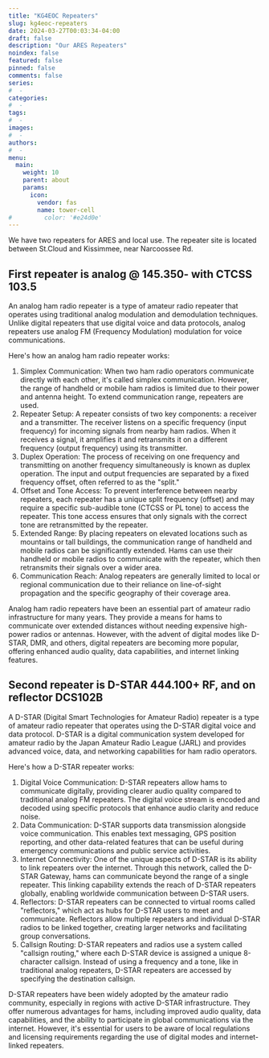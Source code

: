 ```yaml
---
title: "KG4EOC Repeaters"
slug: kg4eoc-repeaters
date: 2024-03-27T00:03:34-04:00
draft: false
description: "Our ARES Repeaters"
noindex: false
featured: false
pinned: false
comments: false
series:
#  - 
categories:
#  - 
tags:
#  - 
images:
#  - 
authors:
#  -
menu:
  main:
    weight: 10
    parent: about
    params:
      icon:
        vendor: fas
        name: tower-cell
#         color: '#e24d0e'
---
```


We have two repeaters for ARES and local use. The repeater site is located between St.Cloud and Kissimmee, near Narcoossee Rd.

## First repeater is analog @ 145.350- with CTCSS 103.5

An analog ham radio repeater is a type of amateur radio repeater that operates using traditional analog modulation and demodulation techniques. Unlike digital repeaters that use digital voice and data protocols, analog repeaters use analog FM (Frequency Modulation) modulation for voice communications.

Here's how an analog ham radio repeater works:

1. Simplex Communication: When two ham radio operators communicate directly with each other, it's called simplex communication. However, the range of handheld or mobile ham radios is limited due to their power and antenna height. To extend communication range, repeaters are used.
1. Repeater Setup: A repeater consists of two key components: a receiver and a transmitter. The receiver listens on a specific frequency (input frequency) for incoming signals from nearby ham radios. When it receives a signal, it amplifies it and retransmits it on a different frequency (output frequency) using its transmitter.
1. Duplex Operation: The process of receiving on one frequency and transmitting on another frequency simultaneously is known as duplex operation. The input and output frequencies are separated by a fixed frequency offset, often referred to as the "split."
1. Offset and Tone Access: To prevent interference between nearby repeaters, each repeater has a unique split frequency (offset) and may require a specific sub-audible tone (CTCSS or PL tone) to access the repeater. This tone access ensures that only signals with the correct tone are retransmitted by the repeater.
1. Extended Range: By placing repeaters on elevated locations such as mountains or tall buildings, the communication range of handheld and mobile radios can be significantly extended. Hams can use their handheld or mobile radios to communicate with the repeater, which then retransmits their signals over a wider area.
1. Communication Reach: Analog repeaters are generally limited to local or regional communication due to their reliance on line-of-sight propagation and the specific geography of their coverage area.

Analog ham radio repeaters have been an essential part of amateur radio infrastructure for many years. They provide a means for hams to communicate over extended distances without needing expensive high-power radios or antennas. However, with the advent of digital modes like D-STAR, DMR, and others, digital repeaters are becoming more popular, offering enhanced audio quality, data capabilities, and internet linking features.

## Second repeater is D-STAR 444.100+ RF, and on reflector DCS102B

A D-STAR (Digital Smart Technologies for Amateur Radio) repeater is a type of amateur radio repeater that operates using the D-STAR digital voice and data protocol. D-STAR is a digital communication system developed for amateur radio by the Japan Amateur Radio League (JARL) and provides advanced voice, data, and networking capabilities for ham radio operators.

Here's how a D-STAR repeater works:

1. Digital Voice Communication: D-STAR repeaters allow hams to communicate digitally, providing clearer audio quality compared to traditional analog FM repeaters. The digital voice stream is encoded and decoded using specific protocols that enhance audio clarity and reduce noise.
1. Data Communication: D-STAR supports data transmission alongside voice communication. This enables text messaging, GPS position reporting, and other data-related features that can be useful during emergency communications and public service activities.
1. Internet Connectivity: One of the unique aspects of D-STAR is its ability to link repeaters over the internet. Through this network, called the D-STAR Gateway, hams can communicate beyond the range of a single repeater. This linking capability extends the reach of D-STAR repeaters globally, enabling worldwide communication between D-STAR users.
1. Reflectors: D-STAR repeaters can be connected to virtual rooms called "reflectors," which act as hubs for D-STAR users to meet and communicate. Reflectors allow multiple repeaters and individual D-STAR radios to be linked together, creating larger networks and facilitating group conversations.
1. Callsign Routing: D-STAR repeaters and radios use a system called "callsign routing," where each D-STAR device is assigned a unique 8-character callsign. Instead of using a frequency and a tone, like in traditional analog repeaters, D-STAR repeaters are accessed by specifying the destination callsign.

D-STAR repeaters have been widely adopted by the amateur radio community, especially in regions with active D-STAR infrastructure. They offer numerous advantages for hams, including improved audio quality, data capabilities, and the ability to participate in global communications via the internet. However, it's essential for users to be aware of local regulations and licensing requirements regarding the use of digital modes and internet-linked repeaters.
